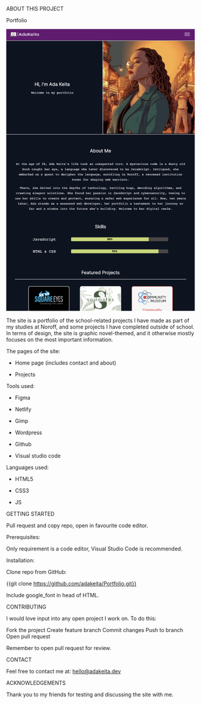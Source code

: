 ABOUT THIS PROJECT


Portfolio



![Model](https://github.com/adakeita/Portfolio/blob/main/portfolioshot.png)



The site is a portfolio of the school-related projects I have made as part of my studies at Noroff, and some projects I have completed outside of school. In terms of design, the site is graphic novel-themed, and it otherwise mostly focuses on the most important information.



The pages of the site:

 - Home page (includes contact and about)

 - Projects



Tools used:

 - Figma

 - Netlify

 - Gimp

 - Wordpress

 - Github

 - Visual studio code



Languages used:

 - HTML5

 - CSS3

 - JS


GETTING STARTED


Pull request and copy repo, open in favourite code editor.


Prerequisites:

Only requirement is a code editor, Visual Studio Code is recommended.


Installation:

Clone repo from GitHub:

{{git clone https://github.com/adakeita/Portfolio.git}}


Include google_font in head of HTML.


CONTRIBUTING

I would love input into any open project I work on. To do this:

Fork the project
Create feature branch
Commit changes
Push to branch
Open pull request


Remember to open pull request for review.


CONTACT

Feel free to contact me at: hello@adakeita.dev 



ACKNOWLEDGEMENTS

Thank you to my friends for testing and discussing the site with me. 